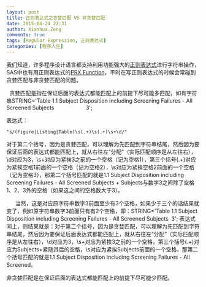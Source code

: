 ```yaml
---
layout: post
title: 正则表达式之贪婪匹配 VS 非贪婪匹配
date: 2015-04-24 22:31
author: Xianhua.Zeng
comments: true
tags: [Regular Expression, 正则表达式]
categories: [程序人生]
---
```

<p>我们知道，许多程序设计语言都支持利用功能强大的<span style="text-decoration: underline;"><a href="http://zh.wikipedia.org/zh/%E6%AD%A3%E5%88%99%E8%A1%A8%E8%BE%BE%E5%BC%8F" target="_blank">正则表达式</a></span>进行字符串操作，SAS中也有用正则表达式的<span style="text-decoration: underline;"><a href="http://support.sas.com/documentation/cdl/en/lrdict/64316/HTML/default/viewer.htm#a002601591.htm" target="_blank">PRX Function</a></span>，平时在写正则表达式的时候会常碰到贪婪匹配与非贪婪匹配的问题。</p><p>  贪婪匹配是指在保证后面的表达式都能匹配上的前提下尽可能多匹配，如有字符串STRING='Table 1.1 Subject Disposition including Screening Failures - All Screened Subjects                     3';<!--more--></p><p>表达式：</p><pre><code>"s/(Figure|Listing|Table)\s(.+)\s(.+)\s+\d/"
</code></pre><p>对于第二个括号，因为是贪婪匹配，可以理解为先匹配到字符串结尾，然后因为要保证后面的表达式都能匹配上，就从右往左“分配”（实际匹配顺序是从左往右），\d对应为3，\s+对应为紧挨3之前的一个空格（记为空格1），第三个括号(.+)对应为紧挨空格1前面的一个空格（记为空格2），\s对应为紧挨空格2前面的一个空格（记为空格3），那第二个括号匹配的就是1.1 Subject Disposition including Screening Failures - All Screened Subjects + Subjects与数字3之间除了空格1、2、3外的空格（如果这之间的空格数大于3）。</p><p><!--more--></p><p>      当然，这是对应原字符串数字3前面至少有3个空格，如果少于三个的话结果就变了，例如原字符串数字3前面只有有2个空格，即：STRING='Table 1.1 Subject Disposition including Screening Failures - All Screened Subjects  3'; 表达式同上，则结果就是：对于第二个括号，因为是贪婪匹配，可以理解为先匹配到字符串结尾，然后因为要保证后面表达式都能匹配上，就从右往左“分配”（实际匹配顺序是从左往右），\d对应为3，\s+对应为紧挨3之前的一个空格，第三个括号(.+)对应为Subjects+紧随其后的空格，\s对应为紧挨Subjects前面的一个空格，那第二个括号匹配的就是1.1 Subject Disposition including Screening Failures - All Screened。</p><p>非贪婪匹配是在保证后面的表达式都能匹配上的前提下尽可能少匹配。</p>